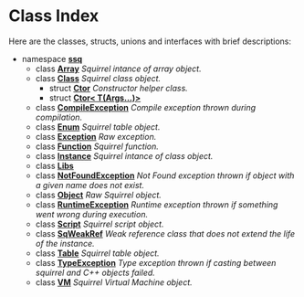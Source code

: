 Class Index
==========

Here are the classes, structs, unions and interfaces with brief descriptions:

* namespace **[ssq](/docs/ssq.md)** 
  * class **[Array](/docs/ssq_Array.md)** _Squirrel intance of array object._
  * class **[Class](/docs/ssq_Class.md)** _Squirrel class object._
    * struct **[Ctor](/docs/ssq_Class_Ctor.md)** _Constructor helper class._
    * struct **[Ctor< T(Args...)>](/docs/ssq_Class_Ctor__T_Args_____.md)** 
  * class **[CompileException](/docs/ssq_CompileException.md)** _Compile exception thrown during compilation._
  * class **[Enum](/docs/ssq_Enum.md)** _Squirrel table object._
  * class **[Exception](/docs/ssq_Exception.md)** _Raw exception._
  * class **[Function](/docs/ssq_Function.md)** _Squirrel function._
  * class **[Instance](/docs/ssq_Instance.md)** _Squirrel intance of class object._
  * class **[Libs](/docs/ssq_Libs.md)** 
  * class **[NotFoundException](/docs/ssq_NotFoundException.md)** _Not Found exception thrown if object with a given name does not exist._
  * class **[Object](/docs/ssq_Object.md)** _Raw Squirrel object._
  * class **[RuntimeException](/docs/ssq_RuntimeException.md)** _Runtime exception thrown if something went wrong during execution._
  * class **[Script](/docs/ssq_Script.md)** _Squirrel script object._
  * class **[SqWeakRef](/docs/ssq_SqWeakRef.md)** _Weak reference class that does not extend the life of the instance._
  * class **[Table](/docs/ssq_Table.md)** _Squirrel table object._
  * class **[TypeException](/docs/ssq_TypeException.md)** _Type exception thrown if casting between squirrel and C++ objects failed._
  * class **[VM](/docs/ssq_VM.md)** _Squirrel Virtual Machine object._
